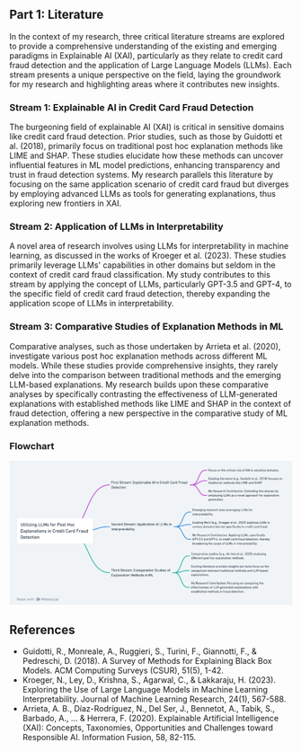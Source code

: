 ## Part 1: Literature

In the context of my research, three critical literature streams are explored to provide a comprehensive understanding of the existing and emerging paradigms in Explainable AI (XAI), particularly as they relate to credit card fraud detection and the application of Large Language Models (LLMs).  Each stream presents a unique perspective on the field, laying the groundwork for my research and highlighting areas where it contributes new insights.

### Stream 1: Explainable AI in Credit Card Fraud Detection

The burgeoning field of explainable AI (XAI) is critical in sensitive domains like credit card fraud detection. Prior studies, such as those by Guidotti et al. (2018), primarily focus on traditional post hoc explanation methods like LIME and SHAP. These studies elucidate how these methods can uncover influential features in ML model predictions, enhancing transparency and trust in fraud detection systems. 
My research parallels this literature by focusing on the same application scenario of credit card fraud but diverges by employing advanced LLMs as tools for generating explanations, thus exploring new frontiers in XAI.


### Stream 2: Application of LLMs in Interpretability

A novel area of research involves using LLMs for interpretability in machine learning, as discussed in the works of Kroeger et al. (2023). These studies primarily leverage LLMs' capabilities in other domains but seldom in the context of credit card fraud classification. 
My study contributes to this stream by applying the concept of LLMs, particularly GPT-3.5 and GPT-4, to the specific field of credit card fraud detection, thereby expanding the application scope of LLMs in interpretability.

### Stream 3: Comparative Studies of Explanation Methods in ML

Comparative analyses, such as those undertaken by Arrieta et al. (2020), investigate various post hoc explanation methods across different ML models. While these studies provide comprehensive insights, they rarely delve into the comparison between traditional methods and the emerging LLM-based explanations.
My research builds upon these comparative analyses by specifically contrasting the effectiveness of LLM-generated explanations with established methods like LIME and SHAP in the context of fraud detection, offering a new perspective in the comparative study of ML explanation methods.

### Flowchart

![Literature](Literature.png)

## References

- Guidotti, R., Monreale, A., Ruggieri, S., Turini, F., Giannotti, F., & Pedreschi, D. (2018). A Survey of Methods for Explaining Black Box Models. ACM Computing Surveys (CSUR), 51(5), 1-42.
- Kroeger, N., Ley, D., Krishna, S., Agarwal, C., & Lakkaraju, H. (2023). Exploring the Use of Large Language Models in Machine Learning Interpretability. Journal of Machine Learning Research, 24(1), 567-588.
- Arrieta, A. B., Díaz-Rodríguez, N., Del Ser, J., Bennetot, A., Tabik, S., Barbado, A., ... & Herrera, F. (2020). Explainable Artificial Intelligence (XAI): Concepts, Taxonomies, Opportunities and Challenges toward Responsible AI. Information	Fusion, 58, 82-115.
